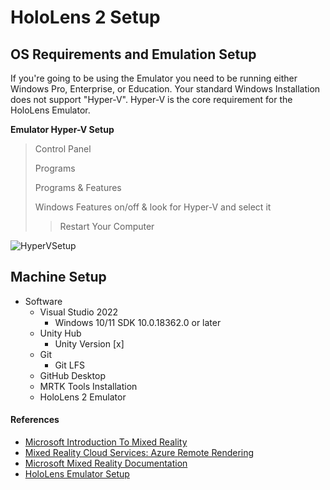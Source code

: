 # HoloLens 2 Setup

## OS Requirements and Emulation Setup

If you're going to be using the Emulator you need to be running either Windows Pro, Enterprise, or Education. Your standard Windows Installation does not support "Hyper-V". Hyper-V is the core requirement for the HoloLens Emulator.

**Emulator Hyper-V Setup**

> Control Panel
>
> Programs
>
> Programs & Features
>
> Windows Features on/off & look for Hyper-V and select it
>> Restart Your Computer

![HyperVSetup](./Images/HyperVSetup.png)

## Machine Setup

- Software
  - Visual Studio 2022
    - Windows 10/11 SDK 10.0.18362.0 or later
  - Unity Hub
    - Unity Version [x]
  - Git
    - Git LFS
  - GitHub Desktop
  - MRTK Tools Installation
  - HoloLens 2 Emulator

#### References

- [Microsoft Introduction To Mixed Reality](https://learn.microsoft.com/en-us/training/modules/intro-to-mixed-reality/)
- [Mixed Reality Cloud Services: Azure Remote Rendering](https://azure.microsoft.com/en-us/products/remote-rendering)
- [Microsoft Mixed Reality Documentation](https://learn.microsoft.com/en-us/windows/mixed-reality/?utm_source=developermscom)
- [HoloLens Emulator Setup](https://learn.microsoft.com/en-us/windows/mixed-reality/develop/advanced-concepts/using-the-hololens-emulator)